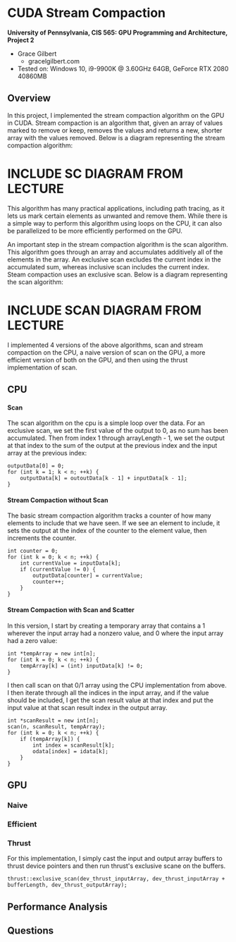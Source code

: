 CUDA Stream Compaction
======================

**University of Pennsylvania, CIS 565: GPU Programming and Architecture, Project 2**

* Grace Gilbert
  * gracelgilbert.com
* Tested on: Windows 10, i9-9900K @ 3.60GHz 64GB, GeForce RTX 2080 40860MB


## Overview
In this project, I implemented the stream compaction algorithm on the GPU in CUDA.  Stream compaction is an algorithm that, given an array of values marked to remove or keep, removes the values and returns a new, shorter array with the values removed. Below is a diagram representing the stream compaction algorithm:

# INCLUDE SC DIAGRAM FROM LECTURE

This algorithm has many practical applications, including path tracing, as it lets us mark certain elements as unwanted and remove them.  While there is a simple way to perform this algorithm using loops on the CPU, it can also be parallelized to be more efficiently performed on the GPU.  

An important step in the stream compaction algorithm is the scan algorithm.  This algorithm goes through an array and accumulates additively all of the elements in the array.  An exclusive scan excludes the current index in the accumulated sum, whereas inclusive scan includes the current index.  Steam compaction uses an exclusive scan.  Below is a diagram representing the scan algorithm:

# INCLUDE SCAN DIAGRAM FROM LECTURE

I implemented 4 versions of the above algorithms, scan and stream compaction on the CPU, a naive version of scan on the GPU, a more efficient version of both on the GPU, and then using the thrust implementation of scan.

## CPU
#### Scan
The scan algorithm on the cpu is a simple loop over the data.  For an exclusive scan, we set the first value of the output to 0, as no sum has been accumulated.  Then from index 1 through arrayLength - 1, we set the output at that index to the sum of the output at the previous index and the input array at the previous index:

```
outputData[0] = 0;
for (int k = 1; k < n; ++k) {
    outputData[k] = outoutData[k - 1] + inputData[k - 1];
}
```

#### Stream Compaction without Scan
The basic stream compaction algorithm tracks a counter of how many elements to include that we have seen. If we see an element to include, it sets the output at the index of the counter to the element value, then increments the counter.
```
int counter = 0;
for (int k = 0; k < n; ++k) {
    int currentValue = inputData[k];
    if (currentValue != 0) {
        outputData[counter] = currentValue;
        counter++;
    }
}
```

#### Stream Compaction with Scan and Scatter
In this version, I start by creating a temporary array that contains a 1 wherever the input array had a nonzero value, and 0 where the input array had a zero value:
```
int *tempArray = new int[n];
for (int k = 0; k < n; ++k) {
    tempArray[k] = (int) inputData[k] != 0;
}
```
I then call scan on that 0/1 array using the CPU implementation from above. I then iterate through all the indices in the input array, and if the value should be included, I get the scan result value at that index and put the input value at that scan result index in the output array.
```
int *scanResult = new int[n];
scan(n, scanResult, tempArray);
for (int k = 0; k < n; ++k) {
    if (tempArray[k]) {
        int index = scanResult[k];
        odata[index] = idata[k];
    }
}
```


## GPU
### Naive
### Efficient
### Thrust
For this implementation, I simply cast the input and output array buffers to thrust device pointers and then run thrust's exclusive scane on the buffers.  
```
thrust::exclusive_scan(dev_thrust_inputArray, dev_thrust_inputArray + bufferLength, dev_thrust_outputArray);
```

## Performance Analysis

## Questions

